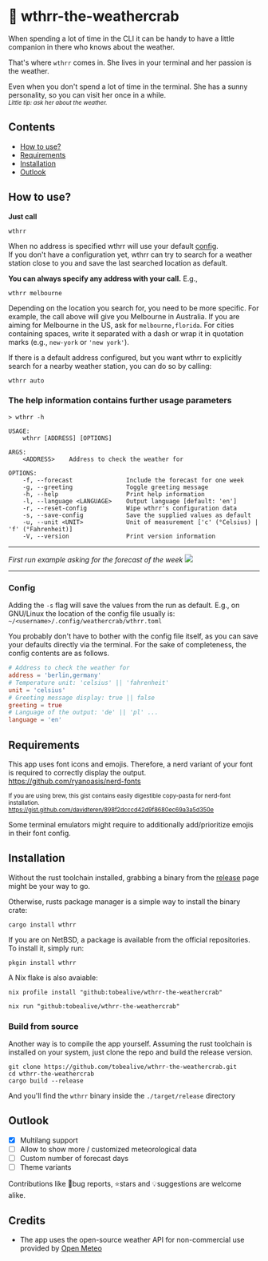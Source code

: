 # 🦀 wthrr-the-weathercrab

When spending a lot of time in the CLI it can be handy to have a little companion in there who knows about the weather.

That's where `wthrr` comes in. She lives in your terminal and her passion is the weather.

Even when you don't spend a lot of time in the terminal. She has a sunny personality, so you can visit her once in a while.<br>
<sub>_Little tip: ask her about the weather._</sub>

## Contents

-  [How to use?](https://github.com/tobealive/wthrr-the-weathercrab#how-to-use)
-  [Requirements](https://github.com/tobealive/wthrr-the-weathercrab#requirements)
-  [Installation](https://github.com/tobealive/wthrr-the-weathercrab#installation)
-  [Outlook](https://github.com/tobealive/wthrr-the-weathercrab#outlook)

## How to use?

**Just call**

```
wthrr
```

When no address is specified wthrr will use your default [config](https://github.com/tobealive/wthrr-the-weathercrab#config).<br>
If you don't have a configuration yet, wthrr can try to search for a weather station close to you and
save the last searched location as default.

**You can always specify any address with your call.** E.g.,

``` 
wthrr melbourne
```

Depending on the location you search for, you need to be more specific.
For example, the call above will give you Melbourne in Australia. If you are aiming for Melbourne in the US, ask for `melbourne,florida`.
For cities containing spaces, write it separated with a dash or wrap it in quotation marks (e.g., `new-york` or `'new york'`).

If there is a default address configured, but you want wthrr to explicitly search for a nearby weather station, you can do so by calling:

```
wthrr auto
```

### The help information contains further usage parameters

```
> wthrr -h

USAGE:
    wthrr [ADDRESS] [OPTIONS]

ARGS:
    <ADDRESS>    Address to check the weather for

OPTIONS:
    -f, --forecast               Include the forecast for one week
    -g, --greeting               Toggle greeting message
    -h, --help                   Print help information
    -l, --language <LANGUAGE>    Output language [default: 'en']
    -r, --reset-config           Wipe wthrr's configuration data
    -s, --save-config            Save the supplied values as default
    -u, --unit <UNIT>            Unit of measurement ['c' (°Celsius) | 'f' (°Fahrenheit)]
    -V, --version                Print version information
```

---

_First run example asking for the forecast of the week_
<img src="preview/first-run-example.png" />

---

### Config

Adding the `-s` flag will save the values from the run as default.
E.g., on GNU/Linux the location of the config file usually is: `~/<username>/.config/weathercrab/wthrr.toml`

You probably don't have to bother with the config file itself, as you can save your defaults directly via the terminal.
For the sake of completeness, the config contents are as follows.

```toml
# Address to check the weather for
address = 'berlin,germany'
# Temperature unit: 'celsius' || 'fahrenheit'
unit = 'celsius'
# Greeting message display: true || false 
greeting = true
# Language of the output: 'de' || 'pl' ...
language = 'en'
```

## Requirements

This app uses font icons and emojis. Therefore, a nerd variant of your font is required to correctly display the output.
https://github.com/ryanoasis/nerd-fonts

<sub>If you are using brew, this gist contains easily digestible copy-pasta for nerd-font installation.<br>
https://gist.github.com/davidteren/898f2dcccd42d9f8680ec69a3a5d350e</sub>

Some terminal emulators might require to additionally add/prioritize emojis in their font config.

## Installation

Without the rust toolchain installed, grabbing a binary from the [release](https://github.com/tobealive/wthrr-the-weathercrab/releases) page might be your way to go.

Otherwise, rusts package manager is a simple way to install the binary crate:

```
cargo install wthrr
```

If you are on NetBSD, a package is available from the official repositories.
To install it, simply run:

```
pkgin install wthrr
```

A Nix flake is also avaiable:

```
nix profile install "github:tobealive/wthrr-the-weathercrab"
```

```
nix run "github:tobealive/wthrr-the-weathercrab"
```

### Build from source

Another way is to compile the app yourself.
Assuming the rust toolchain is installed on your system, just clone the repo and build the release version.

```
git clone https://github.com/tobealive/wthrr-the-weathercrab.git
cd wthrr-the-weathercrab
cargo build --release
```

And you'll find the `wthrr` binary inside the `./target/release` directory

## Outlook

- [x] Multilang support
- [ ] Allow to show more / customized meteorological data
- [ ] Custom number of forecast days
- [ ] Theme variants

Contributions like 🐛bug reports, ⭐️stars and 💡suggestions are welcome alike.

## Credits

-  The app uses the open-source weather API for non-commercial use provided by [Open Meteo](https://open-meteo.com/en)

